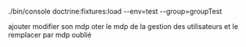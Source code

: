 ./bin/console doctrine:fixtures:load --env=test  --group=groupTest

ajouter modifier son mdp
oter le mdp de la gestion des utilisateurs et le remplacer par mdp oublié
